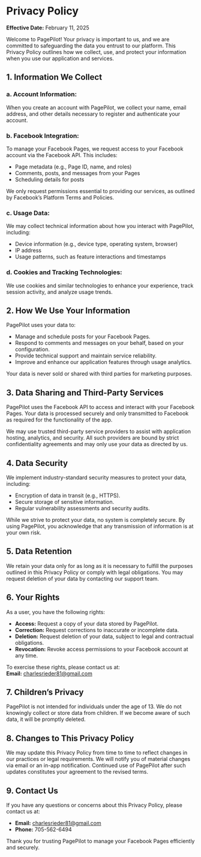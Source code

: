 # Privacy Policy

**Effective Date:** February 11, 2025

Welcome to PagePilot! Your privacy is important to us, and we are committed to safeguarding the data you entrust to our platform. This Privacy Policy outlines how we collect, use, and protect your information when you use our application and services.

## 1. Information We Collect

### a. Account Information:

When you create an account with PagePilot, we collect your name, email address, and other details necessary to register and authenticate your account.

### b. Facebook Integration:

To manage your Facebook Pages, we request access to your Facebook account via the Facebook API. This includes:
- Page metadata (e.g., Page ID, name, and roles)
- Comments, posts, and messages from your Pages
- Scheduling details for posts

We only request permissions essential to providing our services, as outlined by Facebook’s Platform Terms and Policies.

### c. Usage Data:

We may collect technical information about how you interact with PagePilot, including:
- Device information (e.g., device type, operating system, browser)
- IP address
- Usage patterns, such as feature interactions and timestamps

### d. Cookies and Tracking Technologies:

We use cookies and similar technologies to enhance your experience, track session activity, and analyze usage trends.

## 2. How We Use Your Information

PagePilot uses your data to:
- Manage and schedule posts for your Facebook Pages.
- Respond to comments and messages on your behalf, based on your configuration.
- Provide technical support and maintain service reliability.
- Improve and enhance our application features through usage analytics.

Your data is never sold or shared with third parties for marketing purposes.

## 3. Data Sharing and Third-Party Services

PagePilot uses the Facebook API to access and interact with your Facebook Pages. Your data is processed securely and only transmitted to Facebook as required for the functionality of the app.

We may use trusted third-party service providers to assist with application hosting, analytics, and security. All such providers are bound by strict confidentiality agreements and may only use your data as directed by us.

## 4. Data Security

We implement industry-standard security measures to protect your data, including:
- Encryption of data in transit (e.g., HTTPS).
- Secure storage of sensitive information.
- Regular vulnerability assessments and security audits.

While we strive to protect your data, no system is completely secure. By using PagePilot, you acknowledge that any transmission of information is at your own risk.

## 5. Data Retention

We retain your data only for as long as it is necessary to fulfill the purposes outlined in this Privacy Policy or comply with legal obligations. You may request deletion of your data by contacting our support team.

## 6. Your Rights

As a user, you have the following rights:
- **Access:** Request a copy of your data stored by PagePilot.
- **Correction:** Request corrections to inaccurate or incomplete data.
- **Deletion:** Request deletion of your data, subject to legal and contractual obligations.
- **Revocation:** Revoke access permissions to your Facebook account at any time.

To exercise these rights, please contact us at:  
**Email:** charlesrieder81@gmail.com

## 7. Children’s Privacy

PagePilot is not intended for individuals under the age of 13. We do not knowingly collect or store data from children. If we become aware of such data, it will be promptly deleted.

## 8. Changes to This Privacy Policy

We may update this Privacy Policy from time to time to reflect changes in our practices or legal requirements. We will notify you of material changes via email or an in-app notification. Continued use of PagePilot after such updates constitutes your agreement to the revised terms.

## 9. Contact Us

If you have any questions or concerns about this Privacy Policy, please contact us at:

- **Email:** charlesrieder81@gmail.com
- **Phone:** 705-562-6494

Thank you for trusting PagePilot to manage your Facebook Pages efficiently and securely.
